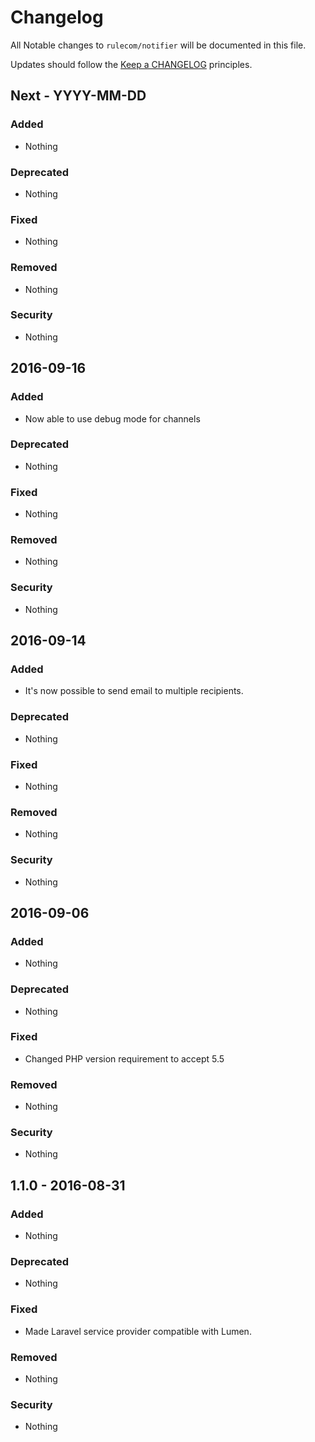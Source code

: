 # Changelog

All Notable changes to `rulecom/notifier` will be documented in this file.

Updates should follow the [Keep a CHANGELOG](http://keepachangelog.com/) principles.

## Next - YYYY-MM-DD

### Added
- Nothing

### Deprecated
- Nothing

### Fixed
- Nothing

### Removed
- Nothing

### Security
- Nothing

## 2016-09-16

### Added
- Now able to use debug mode for channels

### Deprecated
- Nothing

### Fixed
- Nothing

### Removed
- Nothing

### Security
- Nothing

## 2016-09-14

### Added
- It's now possible to send email to multiple recipients.

### Deprecated
- Nothing

### Fixed
- Nothing

### Removed
- Nothing

### Security
- Nothing

## 2016-09-06

### Added
- Nothing

### Deprecated
- Nothing

### Fixed
- Changed PHP version requirement to accept 5.5

### Removed
- Nothing

### Security
- Nothing

## 1.1.0 - 2016-08-31

### Added
- Nothing

### Deprecated
- Nothing

### Fixed
- Made Laravel service provider compatible with Lumen.

### Removed
- Nothing

### Security
- Nothing
